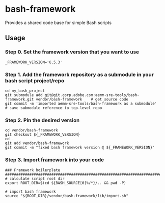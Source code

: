 # bash-framework
Provides a shared code base for simple Bash scripts

## Usage

###  Step 0. Set the framework version that you want to use
```
_FRAMEWORK_VERSION='0.5.3'
```

###  Step 1. Add the framework repository as a submodule in your bash script project/repo
```
cd my_bash_project
git submodule add git@git.corp.adobe.com:aemm-sre-tools/bash-framework.git vendor/bash-framework    # get source code
git commit -m 'imported aemm-sre-tools/bash-framework as a submodule'                               # save submodule reference to top-level repo
```

###  Step 2. Pin the desired version
```
cd vendor/bash-framework
git checkout ${_FRAMEWORK_VERSION}
cd -
git add vendor/bash-framework
git commit -m "fixed bash framework version @ ${_FRAMEWORK_VERSION}"
```

###  Step 3. Import framework into your code
```
### Framework boilerplate
###############################################################################
# calculate script root dir
export ROOT_DIR=$(cd ${BASH_SOURCE[0]%/*}/.. && pwd -P)

# import bash framework
source "${ROOT_DIR}/vendor/bash-framework/lib/import.sh"
```

